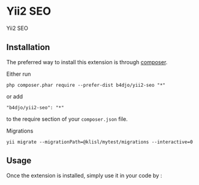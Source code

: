 Yii2 SEO
========
Yii2 SEO

Installation
------------

The preferred way to install this extension is through [composer](http://getcomposer.org/download/).

Either run

```
php composer.phar require --prefer-dist b4djo/yii2-seo "*"
```

or add

```
"b4djo/yii2-seo": "*"
```

to the require section of your `composer.json` file.

Migrations

```
yii migrate --migrationPath=@klisl/mytest/migrations --interactive=0
```

Usage
-----

Once the extension is installed, simply use it in your code by  :

```php
```